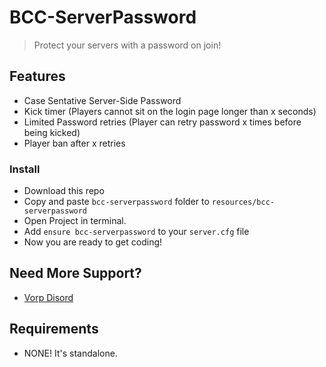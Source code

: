 # BCC-ServerPassword
> Protect your servers with a password on join!

## Features
- Case Sentative Server-Side Password
- Kick timer (Players cannot sit on the login page longer than x seconds)
- Limited Password retries (Player can retry password x times before being kicked)
- Player ban after x retries

### Install
* Download this repo
* Copy and paste `bcc-serverpassword` folder to `resources/bcc-serverpassword`
* Open Project in terminal.
* Add `ensure bcc-serverpassword` to your `server.cfg` file
* Now you are ready to get coding!

## Need More Support? 
- [Vorp Disord](https://discord.gg/DHGVAbCj7N)

## Requirements
- NONE! It's standalone.